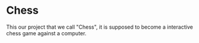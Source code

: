 Chess
===============
This our project that we call "Chess", it is supposed to become a interactive chess game against a computer.
